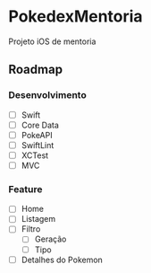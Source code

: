# PokedexMentoria
Projeto iOS de mentoria

## Roadmap

### Desenvolvimento

- [ ] Swift
- [ ] Core Data
- [ ] PokeAPI
- [ ] SwiftLint
- [ ] XCTest
- [ ] MVC

### Feature
- [ ] Home
- [ ] Listagem
- [ ] Filtro
    - [ ] Geração
    - [ ] Tipo
- [ ] Detalhes do Pokemon
